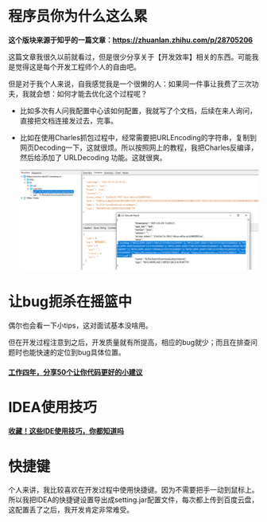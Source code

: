 # 程序员你为什么这么累

**这个版块来源于知乎的一篇文章：https://zhuanlan.zhihu.com/p/28705206**

这篇文章我很久以前就看过，但是很少分享关于【开发效率】相关的东西。可能我是觉得这是每个开发工程师个人的自由吧。

但是对于我个人来说，自我感觉我是一个很懒的人：如果同一件事让我费了三次功夫，我就会想：如何才能去优化这个过程呢？

- 比如多次有人问我配置中心该如何配置，我就写了个文档，后续在来人询问，直接把文档连接发过去，完事。

- 比如在使用Charles抓包过程中，经常需要把URLEncoding的字符串，复制到网页Decoding一下，这就很烦。所以按照网上的教程，我把Charles反编译，然后给添加了 URLDecoding 功能。这就很爽。

  ![image-20210329160219504](images/image-20210329160219504.png)









# 让bug扼杀在摇篮中

偶尔也会看一下小tips，这对面试基本没啥用。

但在开发过程注意到之后，开发质量就有所提高，相应的bug就少；而且在排查问题时也能快速的定位到bug具体位置。

#### [工作四年，分享50个让你代码更好的小建议](https://mp.weixin.qq.com/s/GLRtkP-Jrv3yCaVfqET6dw)







# IDEA使用技巧

#### [收藏！这些IDE使用技巧，你都知道吗](https://mp.weixin.qq.com/s/Vpyugl5FtwKHTon-EuO8zQ)







# 快捷键

个人来讲，我比较喜欢在开发过程中使用快捷键。因为不需要把手一动到鼠标上。所以我把IDEA的快捷键设置导出成setting.jar配置文件，每次都上传到百度云盘，这配置丢了之后，我开发肯定非常难受。

